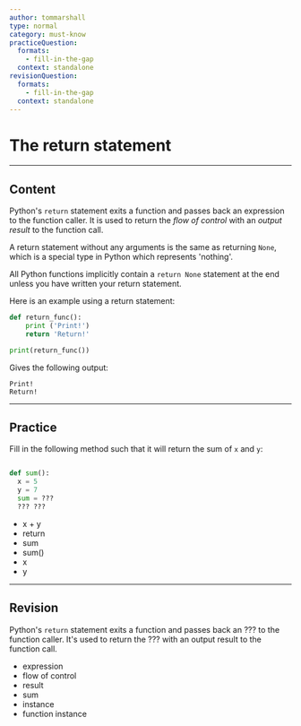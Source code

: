 ```yaml
---
author: tommarshall
type: normal
category: must-know
practiceQuestion:
  formats:
    - fill-in-the-gap
  context: standalone
revisionQuestion:
  formats:
    - fill-in-the-gap
  context: standalone
---
```


# The return statement


---

## Content

Python's `return` statement exits a function and passes back an expression to the function caller. It is used to return the *flow of control* with an *output result* to the function call.

A return statement without any arguments is the same as returning `None`, which is a special type in Python which represents 'nothing'.

All Python functions implicitly contain a `return None` statement at the end unless you have written your return statement.

Here is an example using a return statement:

```python
def return_func():
    print ('Print!')
    return 'Return!'

print(return_func())
```

Gives the following output:

```plain-text
Print!
Return!
```


---

## Practice

Fill in the following method such that it will return the sum of `x` and `y`:

```python

def sum():
  x = 5
  y = 7
  sum = ???
  ??? ???

```

- x + y
- return
- sum
- sum()
- x
- y


---

## Revision

Python's `return` statement exits a function and passes back an ??? to the function caller. It's used to return the ??? with an output result to the function call.

- expression
- flow of control
- result
- sum
- instance
- function instance
